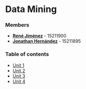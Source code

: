 # Data Mining

### Members
 * **[René Jiménez](https://github.com/diazdesandi)** - 15211900
 * **[Jonathan Hernández](https://github.com/Rexfor)** - 15211895

### Table of contents
* [Unit 1](https://github.com/diazdesandi/datamining/tree/development/Unit%201)
* [Unit 2](https://github.com/diazdesandi/datamining/tree/development/Unit%202)
* [Unit 3](https://github.com/diazdesandi/datamining/tree/development/Unit%203)
* [Unit 4](https://github.com/diazdesandi/datamining/tree/development/Unit%204)
